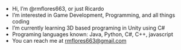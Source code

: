 -  Hi, I’m @rmflores663, or just Ricardo
-  I’m interested in Game Development, Programming, and all things coding
-  I’m currently learning 3D based programing in Unity using C#
-  Programing languages known: Java, Python, C#, C++, javascript
-  You can reach me at rmflores663@gmail.com

<!---
rmflores663/rmflores663 is a ✨ special ✨ repository because its `README.md` (this file) appears on your GitHub profile.
You can click the Preview link to take a look at your changes.
--->
